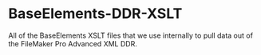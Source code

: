 # BaseElements-DDR-XSLT
All of the BaseElements XSLT files that we use internally to pull data out of the FileMaker Pro Advanced XML DDR.
